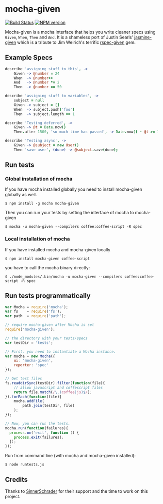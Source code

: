 # mocha-given

[![Build Status](https://travis-ci.org/rendro/mocha-given.png?branch=development)](https://travis-ci.org/rendro/mocha-given)
[![NPM version](https://badge.fury.io/js/mocha-given.png)](http://badge.fury.io/js/mocha-given)

Mocha-given is a mocha interface that helps you write cleaner specs using `Given`, `When`, `Then` and `And`.
It is a shameless port of Justin Searls' [jasmine-given](https://github.com/searls/jasmine-given) which is a tribute to Jim Weirich's terrific [rspec-given](https://github.com/jimweirich/rspec-given) gem.

## Example Specs

``` coffeescript
describe 'assigning stuff to this', ->
	Given -> @number = 24
	When  -> @number++
	And   -> @number *= 2
	Then  -> @number == 50

describe 'assigning stuff to variables', ->
	subject = null
	Given -> subject = []
	When  -> subject.push('foo')
	Then  -> subject.length == 1

describe 'Testing deferred', ->
	Given -> @t = Date.now()
	Then.after 1500, 'so much time has passed', -> Date.now() - @t >= 1500

describe 'Testing async', ->
	Given -> @subject = new User()
	Then 'save user', (done) -> @subject.save(done);
```

## Run tests

### Global installation of mocha

If you have mocha installed globally you need to install mocha-given globally as well.
```
$ npm install -g mocha mocha-given
```
Then you can run your tests by setting the interface of mocha to mocha-given
```
$ mocha -u mocha-given --compilers coffee:coffee-script -R spec
```
### Local installation of mocha

If you have installed mocha and mocha-given locally
```
$ npm install mocha-given coffee-script
```
you have to call the mocha binary directly:
```
$ ./node_modules/.bin/mocha -u mocha-given --compilers coffee:coffee-script -R spec
```

## Run tests programmatically

``` javascript
var Mocha = require('mocha');
var fs    = require('fs');
var path  = require('path');

// require mocha-given after Mocha is set
require('mocha-given');

// the directory with your tests/specs
var testDir = 'tests';

// First, you need to instantiate a Mocha instance.
var mocha = new Mocha({
	ui: 'mocha-given',
	reporter: 'spec'
});

// Get test files
fs.readdirSync(testDir).filter(function(file){
	// allow javascript and coffescript files
	return file.match(/\.(coffee|js)$/);
}).forEach(function(file){
	mocha.addFile(
		path.join(testDir, file)
	);
});

// Now, you can run the tests.
mocha.run(function(failures){
  process.on('exit', function () {
	process.exit(failures);
  });
});
```

Run from command line (with mocha and mocha-given installed):

```
$ node runtests.js
```

Credits
-------

Thanks to [SinnerSchrader](http://www.sinnerschrader.com/) for their support and the time to work on this project.
